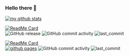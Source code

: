 ### Hello there 🔭

[![my github stats](https://github-readme-stats.vercel.app/api?username=wmillers&show_icons=true&count_private=true&hide=stars,prs,contribs)](https://github.com/wmillers)  

[![ReadMe Card](https://github-readme-stats.vercel.app/api/pin/?username=wmillers&repo=kindleWeatherClock&show_owner=true)](https://github.com/wmillers/kindleWeatherClock)  
![GitHub release](https://img.shields.io/github/release/wmillers/kindleWeatherClock.svg?color=pink)
![GitHub commit activity](https://img.shields.io/github/commit-activity/m/wmillers/kindleWeatherClock?color=)
![last_commit](https://img.shields.io/github/last-commit/wmillers/kindleWeatherClock.svg?color=aquamarine)  

[![ReadMe Card](https://github-readme-stats.vercel.app/api/pin/?username=wmillers&repo=wmillers.github.io&show_owner=true)](https://github.com/wmillers/wmillers.github.io)  
[![github pages](https://github.com/wmillers/privateHugoDatabase/actions/workflows/hugo-page.yml/badge.svg)](https://github.com/wmillers/privateHugoDatabase/actions/workflows/hugo-page.yml)
![GitHub commit activity](https://img.shields.io/github/commit-activity/m/wmillers/wmillers.github.io?color=skyblue)
![last_commit](https://img.shields.io/github/last-commit/wmillers/kindleWeatherClock.svg?color=papayawhip)  

<!--
**wmillers/wmillers** is a ✨ _special_ ✨ repository because its `README.md` (this file) appears on your GitHub profile.

Here are some ideas to get you started:

- 🔭 I’m currently working on ...
- 🌱 I’m currently learning ...
- 👯 I’m looking to collaborate on ...
- 🤔 I’m looking for help with ...
- 💬 Ask me about ...
- 📫 How to reach me: ...
- 😄 Pronouns: ...
- ⚡ Fun fact: ...
-->
